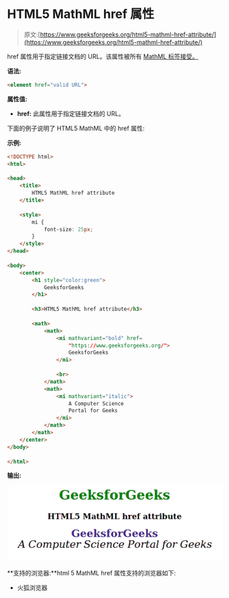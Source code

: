 # HTML5 MathML href 属性

> 原文:[https://www.geeksforgeeks.org/html5-mathml-href-attribute/](https://www.geeksforgeeks.org/html5-mathml-href-attribute/)

href 属性用于指定链接文档的 URL。该属性被所有 [MathML 标签接受。](https://www.geeksforgeeks.org/html5-mathml-introduction/)

**语法:**

```html
<element href="valid URL">
```

**属性值:**

*   **href:** 此属性用于指定链接文档的 URL。

下面的例子说明了 HTML5 MathML 中的 href 属性:

**示例:**

```html
<!DOCTYPE html>
<html>

<head>
    <title>
        HTML5 MathML href attribute
    </title>

    <style>
        mi {
            font-size: 25px;
        }
    </style>
</head>

<body>
    <center>
        <h1 style="color:green">
            GeeksforGeeks
        </h1>

        <h3>HTML5 MathML href attribute</h3>

        <math>
            <math>
                <mi mathvariant="bold" href=
                    "https://www.geeksforgeeks.org/">
                    GeeksforGeeks
                </mi>

                <br>
            </math>
            <math>
                <mi mathvariant="italic">
                    A Computer Science
                    Portal for Geeks
                </mi>
            </math>
        </math>
    </center>
</body>

</html>
```

**输出:**

![](img/bd90041104f75b5a2239c72ea0ddf193.png)

**支持的浏览器:**html 5 MathML href 属性支持的浏览器如下:

*   火狐浏览器